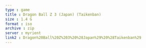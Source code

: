 ```yaml
---
type : game
title : Dragon Ball Z 3 (Japan) (Taikenban)
size : 1.4 G
format : iso
archive : zip
server : myrient
link2 : Dragon%20Ball%20Z%203%20%28Japan%29%20%28Taikenban%29
---
```

